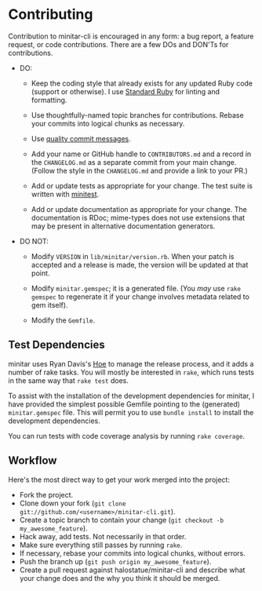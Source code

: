# Contributing

Contribution to minitar-cli is encouraged in any form: a bug report, a feature
request, or code contributions. There are a few DOs and DON'Ts for
contributions.

- DO:

  - Keep the coding style that already exists for any updated Ruby code (support
    or otherwise). I use [Standard Ruby][standardrb] for linting and formatting.

  - Use thoughtfully-named topic branches for contributions. Rebase your commits
    into logical chunks as necessary.

  - Use [quality commit messages][qcm].

  - Add your name or GitHub handle to `CONTRIBUTORS.md` and a record in the
    `CHANGELOG.md` as a separate commit from your main change. (Follow the style
    in the `CHANGELOG.md` and provide a link to your PR.)

  - Add or update tests as appropriate for your change. The test suite is
    written with [minitest][minitest].

  - Add or update documentation as appropriate for your change. The
    documentation is RDoc; mime-types does not use extensions that may be
    present in alternative documentation generators.

- DO NOT:

  - Modify `VERSION` in `lib/minitar/version.rb`. When your patch is accepted
    and a release is made, the version will be updated at that point.

  - Modify `minitar.gemspec`; it is a generated file. (You _may_ use
    `rake gemspec` to regenerate it if your change involves metadata related to
    gem itself).

  - Modify the `Gemfile`.

## Test Dependencies

minitar uses Ryan Davis's [Hoe][Hoe] to manage the release process, and it adds
a number of rake tasks. You will mostly be interested in `rake`, which runs
tests in the same way that `rake test` does.

To assist with the installation of the development dependencies for minitar, I
have provided the simplest possible Gemfile pointing to the (generated)
`minitar.gemspec` file. This will permit you to use `bundle install` to install
the development dependencies.

You can run tests with code coverage analysis by running `rake coverage`.

## Workflow

Here's the most direct way to get your work merged into the project:

- Fork the project.
- Clone down your fork
  (`git clone git://github.com/<username>/minitar-cli.git`).
- Create a topic branch to contain your change
  (`git checkout -b my_awesome_feature`).
- Hack away, add tests. Not necessarily in that order.
- Make sure everything still passes by running `rake`.
- If necessary, rebase your commits into logical chunks, without errors.
- Push the branch up (`git push origin my_awesome_feature`).
- Create a pull request against halostatue/minitar-cli and describe what your
  change does and the why you think it should be merged.

[hoe]: https://github.com/seattlerb/hoe
[minitest]: https://github.com/seattlerb/minitest
[qcm]: http://tbaggery.com/2008/04/19/a-note-about-git-commit-messages.html
[standardrb]: https://github.com/standardrb/standard
